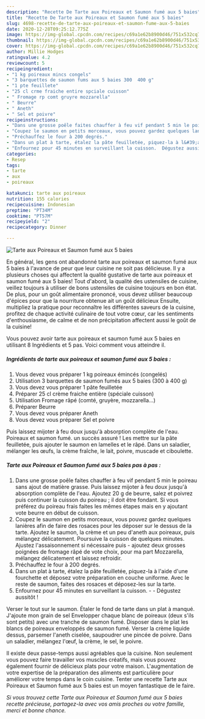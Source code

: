 ```yaml
---
description: "Recette De Tarte aux Poireaux et Saumon fumé aux 5 baies"
title: "Recette De Tarte aux Poireaux et Saumon fumé aux 5 baies"
slug: 4698-recette-de-tarte-aux-poireaux-et-saumon-fume-aux-5-baies
date: 2020-12-28T09:25:12.775Z
image: https://img-global.cpcdn.com/recipes/c69a1e62b8900d46/751x532cq70/tarte-aux-poireaux-et-saumon-fume-aux-5-baies-photo-principale-de-la-recette.jpg
thumbnail: https://img-global.cpcdn.com/recipes/c69a1e62b8900d46/751x532cq70/tarte-aux-poireaux-et-saumon-fume-aux-5-baies-photo-principale-de-la-recette.jpg
cover: https://img-global.cpcdn.com/recipes/c69a1e62b8900d46/751x532cq70/tarte-aux-poireaux-et-saumon-fume-aux-5-baies-photo-principale-de-la-recette.jpg
author: Millie Hodges
ratingvalue: 4.2
reviewcount: 5
recipeingredient:
- "1 kg poireaux mincs congels"
- "3 barquettes de saumon fums aux 5 baies 300  400 g"
- "1 pte feuillete"
- "25 cl crme fraiche entire spciale cuisson"
- " Fromage rp comt gruyre mozzarella"
- " Beurre"
- " Aneth"
- " Sel et poivre"
recipeinstructions:
- "Dans une grosse poêle faites chauffer à feu vif pendant 5 min le poireau sans ajout de matière grasse. Puis laissez mijoter à feu doux jusqu&#39;à absorption complète de l&#39;eau. Ajoutez 20 g de beurre, salez et poivrez puis continuer la cuisson du poireau ; il doit être fondant. Si vous préférez du poireau frais faites les mêmes étapes mais en y ajoutant vote beurre en début de cuisson."
- "Coupez le saumon en petits morceaux, vous pouvez gardez quelques lanières afin de faire des rosaces pour les déposer sur le dessus de la tarte. Ajoutez le saumon, la crème et un peu d&#39;aneth aux poireaux, puis mélangez délicatement. Poursuive la cuisson de quelques minutes. Ajustez l&#39;assaisonnement si nécessaire puis ajoutez deux grosses poignées de fromage râpé de vote choix, pour ma part Mozzarella, mélangez délicatement et laissez refroidir."
- "Préchauffez le four à 200 degrés."
- "Dans un plat à tarte, étalez la pâte feuilletée, piquez-la à l&#39;aide d&#39;une fourchette et déposez votre préparation en couche uniforme. Avec le reste de saumon, faites des rosaces et déposez-les sur la tarte."
- "Enfournez pour 45 minutes en surveillant la cuisson.  Dégustez aussitôt !"
categories:
- Resep
tags:
- tarte
- aux
- poireaux

katakunci: tarte aux poireaux 
nutrition: 155 calories
recipecuisine: Indonesian
preptime: "PT34M"
cooktime: "PT57M"
recipeyield: "2"
recipecategory: Dinner

---
```



![Tarte aux Poireaux et Saumon fumé aux 5 baies](https://img-global.cpcdn.com/recipes/c69a1e62b8900d46/751x532cq70/tarte-aux-poireaux-et-saumon-fume-aux-5-baies-photo-principale-de-la-recette.jpg)

En général, les gens ont abandonné tarte aux poireaux et saumon fumé aux 5 baies à l'avance de peur que leur cuisine ne soit pas délicieuse. Il y a plusieurs choses qui affectent la qualité gustative de tarte aux poireaux et saumon fumé aux 5 baies! Tout d'abord, la qualité des ustensiles de cuisine, veillez toujours à utiliser de bons ustensiles de cuisine toujours en bon état. De plus, pour un goût alimentaire prononcé, vous devez utiliser beaucoup d'épices pour que la nourriture obtenue ait un goût délicieux Ensuite, multipliez la pratique pour reconnaître les différentes saveurs de la cuisine, profitez de chaque activité culinaire de tout votre cœur, car les sentiments d'enthousiasme, de calme et de non précipitation affectent aussi le goût de la cuisine!

<!--inarticleads1-->

Vous pouvez avoir tarte aux poireaux et saumon fumé aux 5 baies en utilisant 8 Ingrédients et 5 pas. Voici comment vous atteindre il.

##### Ingrédients de tarte aux poireaux et saumon fumé aux 5 baies :

1. Vous devez vous préparer 1 kg poireaux émincés (congelés)
1. Utilisation 3 barquettes de saumon fumés aux 5 baies (300 à 400 g)
1. Vous devez vous préparer 1 pâte feuilletée
1. Préparer 25 cl crème fraiche entière (spéciale cuisson)
1. Utilisation  Fromage râpé (comté, gruyère, mozzarella...)
1. Préparer  Beurre
1. Vous devez vous préparer  Aneth
1. Vous devez vous préparer  Sel et poivre


Puis laissez mijoter à feu doux jusqu&#39;à absorption complète de l&#39;eau. Poireaux et saumon fumé. un succès assuré ! Les mettre sur la pâte feuilletée, puis ajouter le saumon en lamelles et le râpé. Dans un saladier, mélanger les œufs, la crème fraîche, le lait, poivre, muscade et ciboulette. 

<!--inarticleads2-->

##### Tarte aux Poireaux et Saumon fumé aux 5 baies pas à pas :

1. Dans une grosse poêle faites chauffer à feu vif pendant 5 min le poireau sans ajout de matière grasse. Puis laissez mijoter à feu doux jusqu&#39;à absorption complète de l&#39;eau. Ajoutez 20 g de beurre, salez et poivrez puis continuer la cuisson du poireau ; il doit être fondant. Si vous préférez du poireau frais faites les mêmes étapes mais en y ajoutant vote beurre en début de cuisson.
1. Coupez le saumon en petits morceaux, vous pouvez gardez quelques lanières afin de faire des rosaces pour les déposer sur le dessus de la tarte. Ajoutez le saumon, la crème et un peu d&#39;aneth aux poireaux, puis mélangez délicatement. Poursuive la cuisson de quelques minutes. Ajustez l&#39;assaisonnement si nécessaire puis - ajoutez deux grosses poignées de fromage râpé de vote choix, pour ma part Mozzarella, mélangez délicatement et laissez refroidir.
1. Préchauffez le four à 200 degrés.
1. Dans un plat à tarte, étalez la pâte feuilletée, piquez-la à l&#39;aide d&#39;une fourchette et déposez votre préparation en couche uniforme. Avec le reste de saumon, faites des rosaces et déposez-les sur la tarte.
1. Enfournez pour 45 minutes en surveillant la cuisson. -  - Dégustez aussitôt !


Verser le tout sur le saumon. Étaler le fond de tarte dans un plat à manqué. J&#39;ajoute mon grain de sel Envelopper chaque blanc de poireaux (deux s&#39;ils sont petits) avec une tranche de saumon fumé. Disposer dans le plat les blancs de poireaux enveloppés de saumon fumé. Verser la crème liquide dessus, parsemer l&#39;aneth ciselée, saupoudrer une pincée de poivre. Dans un saladier, mélangez l&#39;œuf, la crème, le sel, le poivre. 

<!--inarticleads1-->

<p>
Il existe deux passe-temps aussi agréables que la cuisine. Non seulement vous pouvez faire travailler vos muscles créatifs, mais vous pouvez également fournir de délicieux plats pour votre maison. L'augmentation de votre expertise de la préparation des aliments est particulière pour améliorer votre temps dans le coin cuisine. Tenter une recette Tarte aux Poireaux et Saumon fumé aux 5 baies est un moyen fantastique de le faire.
</p>

<p>
<i>Si vous trouvez cette Tarte aux Poireaux et Saumon fumé aux 5 baies recette précieuse, partagez-la avec vos amis proches ou votre famille, merci et bonne chance.</i>
</p>
